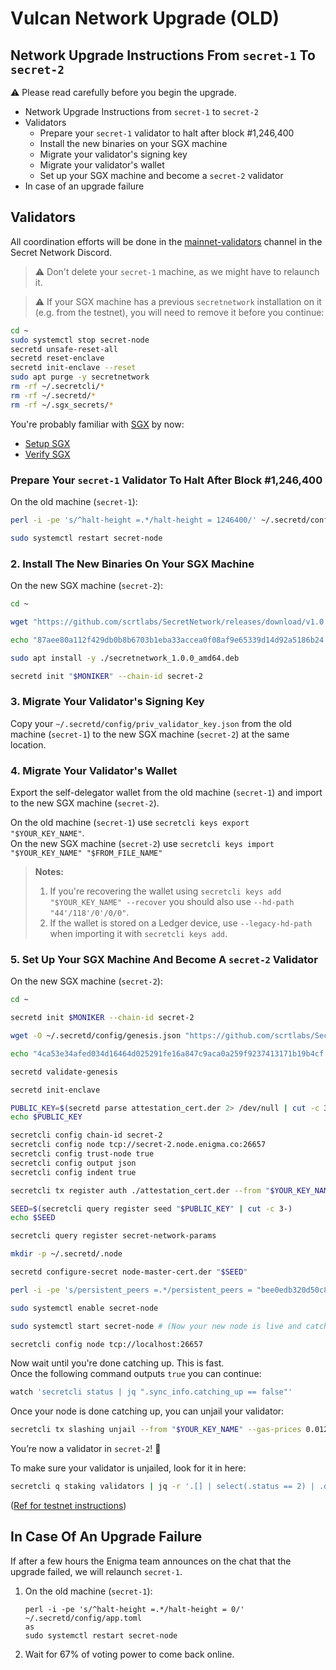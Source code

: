 # Vulcan Network Upgrade (OLD)

## Network Upgrade Instructions From `secret-1` To `secret-2` <a href="#network-upgrade-instructions-from-secret-1-to-secret-2" id="network-upgrade-instructions-from-secret-1-to-secret-2"></a>

⚠️ Please read carefully before you begin the upgrade.

* Network Upgrade Instructions from `secret-1` to `secret-2`
* Validators
  * Prepare your `secret-1` validator to halt after block #1,246,400
  * Install the new binaries on your SGX machine
  * Migrate your validator's signing key
  * Migrate your validator's wallet
  * Set up your SGX machine and become a `secret-2` validator
* In case of an upgrade failure

## Validators <a href="#validators" id="validators"></a>

All coordination efforts will be done in the [mainnet-validators](https://scrt.network/discord/channel/mainnet-validators) channel in the Secret Network Discord.

> ⚠️ Don't delete your `secret-1` machine, as we might have to relaunch it.

> ⚠️ If your SGX machine has a previous `secretnetwork` installation on it (e.g. from the testnet), you will need to remove it before you continue:

```bash
cd ~
sudo systemctl stop secret-node
secretd unsafe-reset-all
secretd reset-enclave
secretd init-enclave --reset
sudo apt purge -y secretnetwork
rm -rf ~/.secretcli/*
rm -rf ~/.secretd/*
rm -rf ~/.sgx_secrets/*
```

You're probably familiar with [SGX](../../../introduction/secret-network-techstack/privacy-technology/intel-sgx/why-sgx.md) by now:

* [Setup SGX](../setting-up-a-node-validator/node-setup/install-sgx.md)
* [Verify SGX](../../upgrade-instructions/broken-reference/)

### Prepare Your `secret-1` Validator To Halt After Block #1,246,400 <a href="#id-1-prepare-your-secret-1-validator-to-halt-after-block-1-246-400" id="id-1-prepare-your-secret-1-validator-to-halt-after-block-1-246-400"></a>

On the old machine (`secret-1`):

```bash
perl -i -pe 's/^halt-height =.*/halt-height = 1246400/' ~/.secretd/config/app.toml

sudo systemctl restart secret-node
```

### 2. Install The New Binaries On Your SGX Machine <a href="#id-2-install-the-new-binaries-on-your-sgx-machine" id="id-2-install-the-new-binaries-on-your-sgx-machine"></a>

On the new SGX machine (`secret-2`):

```bash
cd ~

wget "https://github.com/scrtlabs/SecretNetwork/releases/download/v1.0.0/secretnetwork_1.0.0_amd64.deb"

echo "87aee80a112f429db0b8b6703b1eba33accea0f08af9e65339d14d92a5186b24 secretnetwork_1.0.0_amd64.deb" | sha256sum --check

sudo apt install -y ./secretnetwork_1.0.0_amd64.deb

secretd init "$MONIKER" --chain-id secret-2
```

### 3. Migrate Your Validator's Signing Key <a href="#id-3-migrate-your-validator-s-signing-key" id="id-3-migrate-your-validator-s-signing-key"></a>

Copy your `~/.secretd/config/priv_validator_key.json` from the old machine (`secret-1`) to the new SGX machine (`secret-2`) at the same location.

### 4. Migrate Your Validator's Wallet <a href="#id-4-migrate-your-validator-s-wallet" id="id-4-migrate-your-validator-s-wallet"></a>

Export the self-delegator wallet from the old machine (`secret-1`) and import to the new SGX machine (`secret-2`).

On the old machine (`secret-1`) use `secretcli keys export "$YOUR_KEY_NAME"`.\
On the new SGX machine (`secret-2`) use `secretcli keys import "$YOUR_KEY_NAME" "$FROM_FILE_NAME"`

> **Notes:**
>
> 1. If you're recovering the wallet using `secretcli keys add "$YOUR_KEY_NAME" --recover` you should also use `--hd-path "44'/118'/0'/0/0"`.
> 2. If the wallet is stored on a Ledger device, use `--legacy-hd-path` when importing it with `secretcli keys add`.

### 5. Set Up Your SGX Machine And Become A `secret-2` Validator <a href="#id-5-set-up-your-sgx-machine-and-become-a-secret-2-validator" id="id-5-set-up-your-sgx-machine-and-become-a-secret-2-validator"></a>

On the new SGX machine (`secret-2`):

```bash
cd ~

secretd init $MONIKER --chain-id secret-2

wget -O ~/.secretd/config/genesis.json "https://github.com/scrtlabs/SecretNetwork/releases/download/v1.0.0/genesis.json"

echo "4ca53e34afed034d16464d025291fe16a847c9aca0a259f9237413171b19b4cf .secretd/config/genesis.json" | sha256sum --check

secretd validate-genesis

secretd init-enclave

PUBLIC_KEY=$(secretd parse attestation_cert.der 2> /dev/null | cut -c 3-)
echo $PUBLIC_KEY

secretcli config chain-id secret-2
secretcli config node tcp://secret-2.node.enigma.co:26657
secretcli config trust-node true
secretcli config output json
secretcli config indent true

secretcli tx register auth ./attestation_cert.der --from "$YOUR_KEY_NAME" --gas-prices 0.0125uscrt

SEED=$(secretcli query register seed "$PUBLIC_KEY" | cut -c 3-)
echo $SEED

secretcli query register secret-network-params

mkdir -p ~/.secretd/.node

secretd configure-secret node-master-cert.der "$SEED"

perl -i -pe 's/persistent_peers =.*/persistent_peers = "bee0edb320d50c839349224b9be1575ca4e67948\@secret-2.node.enigma.co:26656"/' ~/.secretd/config/config.toml

sudo systemctl enable secret-node

sudo systemctl start secret-node # (Now your new node is live and catching up)

secretcli config node tcp://localhost:26657
```

Now wait until you're done catching up. This is fast.\
Once the following command outputs `true` you can continue:

```bash
watch 'secretcli status | jq ".sync_info.catching_up == false"'
```

Once your node is done catching up, you can unjail your validator:

```bash
secretcli tx slashing unjail --from "$YOUR_KEY_NAME" --gas-prices 0.0125uscrt
```

You’re now a validator in `secret-2`! 🎉

To make sure your validator is unjailed, look for it in here:

```bash
secretcli q staking validators | jq -r '.[] | select(.status == 2) | .description.moniker'
```

([Ref for testnet instructions](https://docs.scrt.network/testnet/run-full-node-testnet.html))

## In Case Of An Upgrade Failure <a href="#in-case-of-an-upgrade-failure" id="in-case-of-an-upgrade-failure"></a>

If after a few hours the Enigma team announces on the chat that the upgrade failed, we will relaunch `secret-1`.

1.  On the old machine (`secret-1`):

    ```
    perl -i -pe 's/^halt-height =.*/halt-height = 0/' ~/.secretd/config/app.toml
    as
    sudo systemctl restart secret-node
    ```
2. Wait for 67% of voting power to come back online.
